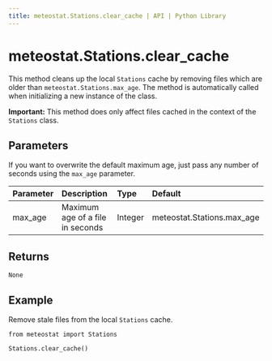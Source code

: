 ```yaml
---
title: meteostat.Stations.clear_cache | API | Python Library
---
```


# meteostat.Stations.clear_cache

This method cleans up the local `Stations` cache by removing files which are older than `meteostat.Stations.max_age`. The method is automatically called when initializing a new instance of the class.

**Important:** This method does only affect files cached in the context of the `Stations` class.

## Parameters

If you want to overwrite the default maximum age, just pass any number of seconds using the `max_age` parameter.

| **Parameter** | **Description**                  | **Type** | **Default**                |
|:--------------|:---------------------------------|:---------|:---------------------------|
| max_age       | Maximum age of a file in seconds | Integer  | meteostat.Stations.max_age |

## Returns

`None`

## Example

Remove stale files from the local `Stations` cache.

```python{3}
from meteostat import Stations

Stations.clear_cache()
```
